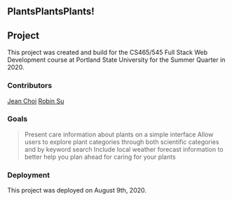 ## PlantsPlantsPlants!

## Project

This project was created and build for the CS465/545 Full Stack Web Development course at
Portland State University for the Summer Quarter in 2020.

### Contributors

[Jean Choi](https://github.com/choijean)
[Robin Su](https://github.com/rsu819)

### Goals

> Present care information about plants on a simple interface
> Allow users to explore plant categories through both scientific categories and by keyword search
> Include local weather forecast information to better help you plan ahead for caring for your plants

### Deployment

This project was deployed on August 9th, 2020.

